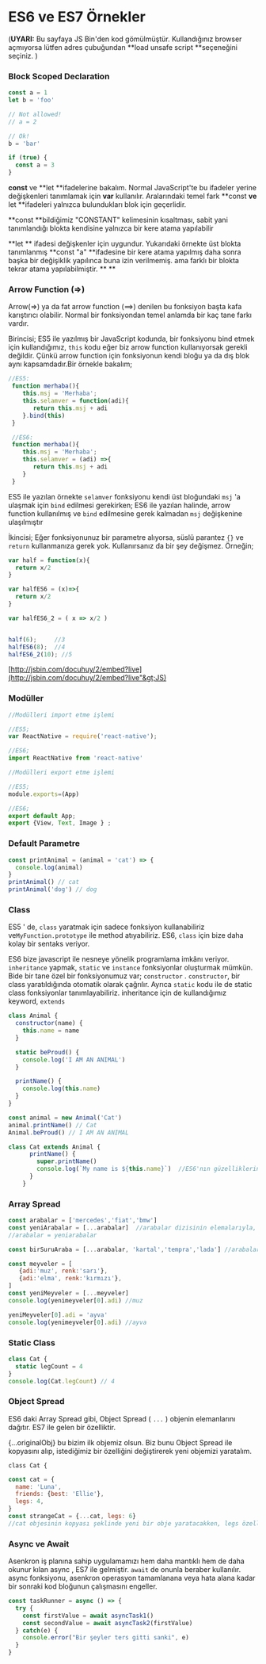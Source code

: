 # ES6 ve ES7 Örnekler

\(**UYARI:** Bu sayfaya JS Bin'den kod gömülmüştür. Kullandığınız browser açmıyorsa lütfen adres çubuğundan **load unsafe script **seçeneğini seçiniz. \)

### **Block Scoped Declaration**

```javascript
const a = 1
let b = 'foo'

// Not allowed!
// a = 2

// Ok!
b = 'bar'

if (true) {
  const a = 3
}
```

**const** ve **let **ifadelerine bakalım. Normal JavaScript'te bu ifadeler yerine değişkenleri tanımlamak için **var** kullanılır. Aralarındaki temel fark **const **ve** let **ifadeleri yalnızca bulundukları blok için geçerlidir.

**const **bildiğimiz "CONSTANT" kelimesinin kısaltması, sabit yani tanımlandığı blokta kendisine yalnızca bir kere atama yapılabilir

**let ** ifadesi değişkenler için uygundur.  Yukarıdaki örnekte üst blokta tanımlanmış **const "a" **ifadesine bir kere atama yapılmış daha sonra başka bir değişiklik yapılınca buna izin verilmemiş. ama farklı bir blokta tekrar atama yapılabilmiştir.   ** **

### **Arrow Function \(=&gt;\)**

Arrow\(=&gt;\) ya da fat arrow function  \(==&gt;\) denilen bu fonksiyon başta kafa karıştırıcı olabilir. Normal bir fonksiyondan temel anlamda bir kaç tane farkı vardır.

Birincisi; ES5 ile yazılmış bir JavaScript kodunda, bir fonksiyonu bind etmek için kullandığımız, `this` kodu eğer biz arrow function kullanıyorsak gerekli değildir. Çünkü arrow function için fonksiyonun kendi bloğu ya da dış blok aynı kapsamdadır.Bir örnekle bakalım;

```javascript
//ES5:
 function merhaba(){
    this.msj = 'Merhaba';
    this.selamver = function(adi){
       return this.msj + adi
    }.bind(this)
 }

 //ES6:
 function merhaba(){
    this.msj = 'Merhaba';
    this.selamver = (adi) =>{
       return this.msj + adi
    }
 }
```

ES5 ile yazılan örnekte `selamver` fonksiyonu kendi üst bloğundaki `msj` 'a ulaşmak için `bind` edilmesi gerekirken; ES6 ile yazılan halinde, arrow function kullanılmış ve `bind` edilmesine gerek kalmadan `msj` değişkenine ulaşılmıştır

İkincisi; Eğer fonksiyonunuz bir parametre alıyorsa, süslü parantez `{}` ve `return` kullanmanıza gerek yok. Kullanırsanız da bir şey değişmez. Örneğin;

```javascript
var half = function(x){
  return x/2
}

var halfES6 = (x)=>{
  return x/2
}

var halfES6_2 = ( x => x/2 )


half(6);     //3
halfES6(8);  //4
halfES6_2(10); //5
```

[http://jsbin.com/docuhuy/2/embed?live](http://jsbin.com/docuhuy/2/embed?live"&gt;JS)

### Modüller

```javascript
//Modülleri import etme işlemi

//ES5;
var ReactNative = require('react-native');

//ES6;
import ReactNative from 'react-native'
```

```javascript
//Modülleri export etme işlemi

//ES5;
module.exports=(App)

//ES6;
export default App;
export {View, Text, Image } ;
```

### Default Parametre

```javascript
const printAnimal = (animal = 'cat') => {
  console.log(animal)
}
printAnimal() // cat
printAnimal('dog') // dog
```

### Class

ES5 ' de, `class` yaratmak için sadece fonksiyon kullanabiliriz ve`MyFunction.prototype` ile method atıyabiliriz. ES6, `class` için bize daha kolay bir sentaks veriyor.

ES6 bize javascript ile  nesneye yönelik programlama imkânı veriyor. `inheritance` yapmak, `static` ve `instance` fonksiyonlar oluşturmak mümkün. Bide bir tane özel bir fonksiyonumuz var; `constructor` . `constructor`, bir class yaratıldığında otomatik olarak çağrılır.  Ayrıca `static` kodu ile de static class fonksiyonlar tanımlayabiliriz. inheritance için de kullandığımız keyword, `extends`

```javascript
class Animal {
  constructor(name) {
    this.name = name
  }

  static beProud() {
    console.log('I AM AN ANIMAL')
  }

  printName() {
    console.log(this.name)
  }
}

const animal = new Animal('Cat')
animal.printName() // Cat
Animal.beProud() // I AM AN ANIMAL
```

```javascript
class Cat extends Animal {
      printName() {
        super.printName()
        console.log(`My name is ${this.name}`)  //ES6'nın güzelliklerinden concat işlemine dikkat ediniz `${}`
      }
    }
```

### Array Spread

```javascript
const arabalar = ['mercedes','fiat','bmw']
const yeniArabalar = [...arabalar]  //arabalar dizisinin elemalarıyla, yeni bir dizi oluşturduk
//arabalar = yeniarabalar

const birSuruAraba = [...arabalar, 'kartal','tempra','lada'] //arabalar dizisiyle birlikte, yeni arabalar ekleyip birSuruAraba dizisini oluşturduk

const meyveler = [
   {adi:'muz', renk:'sarı'},
   {adi:'elma', renk:'kırmızı'}, 
]
const yeniMeyveler = [...meyveler]
console.log(yenimeyveler[0].adi) //muz

yeniMeyveler[0].adi = 'ayva'
console.log(yenimeyveler[0].adi) //ayva
```

### Static Class

```javascript
class Cat {
  static legCount = 4
}
console.log(Cat.legCount) // 4
```

### Object Spread

ES6 daki Array Spread gibi,  Object Spread \( `...` \) objenin elemanlarını dağıtır. ES7 ile gelen bir özelliktir.

{...originalObj} bu bizim ilk objemiz olsun. Biz bunu Object Spread ile kopyasını alıp, istediğimiz bir özelliğini değiştirerek yeni objemizi yaratalım.

```
class Cat {
```

```javascript
const cat = {
  name: 'Luna',
  friends: {best: 'Ellie'},
  legs: 4,
}
const strangeCat = {...cat, legs: 6} 
//cat objesinin kopyası şeklinde yeni bir obje yaratacakken, legs özelliğini yeni objemizde değiştirdik
```

### Async ve Await

Asenkron iş planına sahip uygulamamızı hem daha mantıklı hem de daha okunur kılan async , ES7 ile gelmiştir. `await` de onunla beraber kullanılır. async fonksiyonu, asenkron operasyon tamamlanana veya hata alana kadar bir sonraki kod bloğunun çalışmasını engeller.

```javascript
const taskRunner = async () => {
  try {
    const firstValue = await asyncTask1()
    const secondValue = await asyncTask2(firstValue)
  } catch(e) {
    console.error("Bir şeyler ters gitti sanki", e)
  }
}
```



